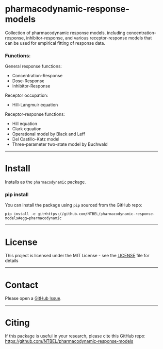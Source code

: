 # pharmacodynamic-response-models

Collection of pharmacodynamic response models, including concentration-response, inhibitor-response, and various receptor-response models that can be used for
empirical fitting of response data.

### Functions:

General response functions:
  * Concentration-Response
  * Dose-Response
  * Inhibitor-Response

Receptor occupation:
  * Hill-Langmuir equation

Receptor-response functions:
  * Hill equation
  * Clark equation
  * Operational model by Black and Leff
  * Del Castillo-Katz model
  * Three-parameter two-state model by Buchwald

------

# Install

Installs as the `pharmacodynamic` package.

### pip install
You can install the package using `pip` sourced from the GitHub repo:
```
pip install -e git+https://github.com/NTBEL/pharmacodynamic-response-models#egg=pharmacodynamic
```

------

# License

This project is licensed under the MIT License - see the [LICENSE](LICENSE) file for details

------

# Contact

Please open a [GitHub Issue](https://github.com/NTBEL/pharmacodynamic-response-models/issues).

------

# Citing

If this package is useful in your research, please cite this GitHub repo: https://github.com/NTBEL/pharmacodynamic-response-models
